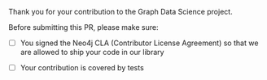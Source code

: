 Thank you for your contribution to the Graph Data Science project.

<!-- Please include a summary of the change and which issue is fixed. 
Please also include relevant motivation and context. List any dependencies that are required for this change. -->

Before submitting this PR, please make sure:
- [ ] You signed the Neo4j CLA (Contributor License Agreement) so that we are allowed to ship your code in our library
- [ ] Your contribution is covered by tests

